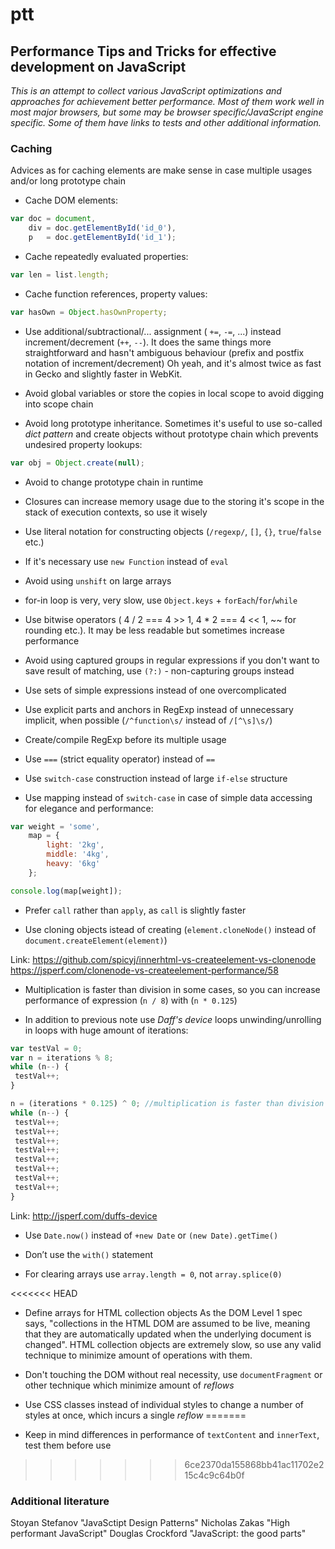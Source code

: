 # ptt
## Performance Tips and Tricks for effective development on JavaScript

_This is an attempt to collect various JavaScript optimizations and approaches for achievement better performance. 
Most of them work well in most major browsers, but some may be browser specific/JavaScript engine specific.
Some of them have links to tests and other additional information._

### Caching

Advices as for caching elements are make sense in case multiple usages and/or long prototype chain
	
- Cache DOM elements:

```javascript
var doc = document,
    div = doc.getElementById('id_0'),
    p   = doc.getElementById('id_1');
```

- Cache repeatedly evaluated properties:

```javascript
var len = list.length;
```

- Cache function references, property values:

```javascript
var hasOwn = Object.hasOwnProperty;
```

- Use additional/subtractional/... assignment ( `+=`, `-=`, ...) instead increment/decrement (`++`, `--`). 
It does the same things more straightforward and hasn't ambiguous behaviour (prefix and postfix notation of increment/decrement)
Oh yeah, and it's almost twice as fast in Gecko and slightly faster in WebKit.

- Avoid global variables or store the copies in local scope to avoid digging into scope chain

- Avoid long prototype inheritance. Sometimes it's useful to use so-called _dict pattern_ and create objects without prototype chain which prevents undesired property lookups:

```javascript
var obj = Object.create(null);
```

- Avoid to change prototype chain in runtime

- Closures can increase memory usage due to the storing it's scope in the stack of execution contexts, so use it wisely

- Use literal notation for constructing objects (`/regexp/`, `[]`, `{}`, `true`/`false` etc.)
	
- If it's necessary use `new Function` instead of `eval`
	
- Avoid using `unshift` on large arrays
	
- for-in loop is very, very slow, use `Object.keys` + `forEach`/`for`/`while`
	
- Use bitwise operators ( 4 / 2 === 4 >> 1, 4 * 2 === 4 << 1, ~~ for rounding etc.). It may be less readable but sometimes increase performance
	
- Avoid using captured groups in regular expressions if you don't want to save result of matching,
use `(?:)` - non-capturing groups instead

- Use sets of simple expressions instead of one overcomplicated

- Use explicit parts and anchors in RegExp instead of unnecessary implicit, when possible (`/^function\s/` instead of `/[^\s]\s/`)

- Create/compile RegExp before its multiple usage

- Use `===` (strict equality operator) instead of `==`

- Use `switch-case` construction instead of large `if-else` structure

- Use mapping instead of `switch-case` in case of simple data accessing for elegance and performance:

```javascript
var weight = 'some',
    map = {
        light: '2kg',
        middle: '4kg',
        heavy: '6kg'
    };

console.log(map[weight]);
```

- Prefer `call` rather than `apply`, as `call` is slightly faster

- Use cloning objects istead of creating (`element.cloneNode()` instead of `document.createElement(element)`)

Link:
https://github.com/spicyj/innerhtml-vs-createelement-vs-clonenode
https://jsperf.com/clonenode-vs-createelement-performance/58

- Multiplication is faster than division in some cases, so you can increase performance of expression (`n / 8`) with (`n * 0.125`)

- In addition to previous note use _Daff's device_ loops unwinding/unrolling in loops with huge amount of iterations:

```javascript
var testVal = 0;
var n = iterations % 8;
while (n--) {
 testVal++;
}

n = (iterations * 0.125) ^ 0; //multiplication is faster than division in some cases
while (n--) {
 testVal++;
 testVal++;
 testVal++;
 testVal++;
 testVal++;
 testVal++;
 testVal++;
 testVal++;
}
```
Link: http://jsperf.com/duffs-device

- Use `Date.now()` instead of `+new Date` or `(new Date).getTime()`

- Don’t use the `with()` statement

- For clearing arrays use `array.length = 0`, not `array.splice(0)`

<<<<<<< HEAD
- Define arrays for HTML collection objects
As the DOM Level 1 spec says, "collections in the HTML DOM are assumed to be live, meaning that they are automatically updated when the underlying document is changed". 
HTML collection objects are extremely slow, so use any valid technique to minimize amount of operations with them.

- Don't touching the DOM without real necessity, use `documentFragment` or other technique which minimize amount of _reflows_

- Use CSS classes instead of individual styles to change a number of styles at once, which incurs a single _reflow_
=======
- Keep in mind differences in performance of `textContent` and `innerText`, test them before use
>>>>>>> 6ce2370da155868bb41ac11702e215c4c9c64b0f

### Additional literature

Stoyan Stefanov "JavaSctipt Design Patterns"
Nicholas Zakas "High performant JavaScript"
Douglas Crockford "JavaScript: the good parts"
